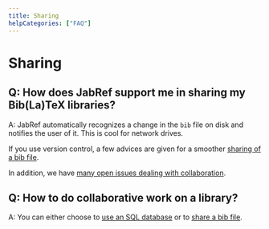 ```yaml
---
title: Sharing
helpCategories: ["FAQ"]
---
```


# Sharing

## Q: How does JabRef support me in sharing my Bib(La)TeX libraries?

A: JabRef automatically recognizes a change in the `bib` file on disk and notifies the user of it.
This is cool for network drives.

If you use version control, a few advices are given for a smoother [sharing of a bib file](SharedBibFile).

In addition, we have [many open issues dealing with collaboration](https://github.com/JabRef/jabref/wiki/FeatureRequests-Sorted#allow-me-to-work-with-others-please).

## Q: How to do collaborative work on a library?

A: You can either choose to [use an SQL database](SQLDatabase) or to [share a bib file](SharedBibFile).
